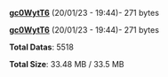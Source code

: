 [**gc0WytT6**](/data/gc0WytT6.txt) (20/01/23 - 19:44)- 271 bytes

[**gc0WytT6**](/data/gc0WytT6.txt) (20/01/23 - 19:44)- 271 bytes

**Total Datas**: 5518

**Total Size**: 33.48 MB / 33.5 MB